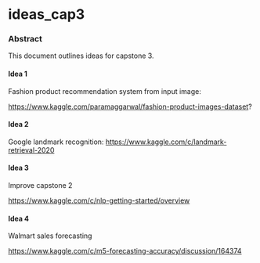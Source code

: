 # ideas_cap3

### Abstract

This document outlines ideas for capstone 3.

#### Idea 1

Fashion product recommendation system from input image: 

https://www.kaggle.com/paramaggarwal/fashion-product-images-dataset?

#### Idea 2

Google landmark recognition:
https://www.kaggle.com/c/landmark-retrieval-2020

#### Idea 3

Improve capstone 2

https://www.kaggle.com/c/nlp-getting-started/overview

#### Idea 4

Walmart sales forecasting

https://www.kaggle.com/c/m5-forecasting-accuracy/discussion/164374
